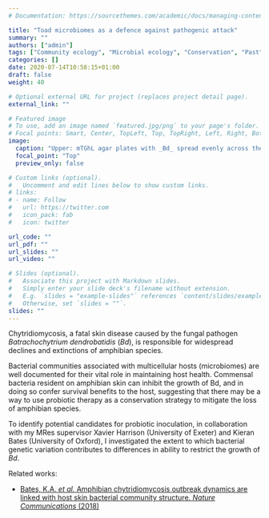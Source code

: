 ```yaml
---
# Documentation: https://sourcethemes.com/academic/docs/managing-content/

title: "Toad microbiomes as a defence against pathogenic attack"
summary: ""
authors: ["admin"]
tags: ["Community ecology", "Microbial ecology", "Conservation", "Past"]
categories: []
date: 2020-07-14T10:58:15+01:00
draft: false
weight: 40

# Optional external URL for project (replaces project detail page).
external_link: ""

# Featured image
# To use, add an image named `featured.jpg/png` to your page's folder.
# Focal points: Smart, Center, TopLeft, Top, TopRight, Left, Right, BottomLeft, Bottom, BottomRight.
image:
  caption: "Upper: mTGhL agar plates with _Bd_ spread evenly across the surface assayed against a streak of bacteria. Lower: images of _Alytes obstetricans_ and _Bd_, image credit - Matthew Fisher"
  focal_point: "Top"
  preview_only: false

# Custom links (optional).
#   Uncomment and edit lines below to show custom links.
# links:
# - name: Follow
#   url: https://twitter.com
#   icon_pack: fab
#   icon: twitter

url_code: ""
url_pdf: ""
url_slides: ""
url_video: ""

# Slides (optional).
#   Associate this project with Markdown slides.
#   Simply enter your slide deck's filename without extension.
#   E.g. `slides = "example-slides"` references `content/slides/example-slides.md`.
#   Otherwise, set `slides = ""`.
slides: ""
---
```


Chytridiomycosis, a fatal skin disease caused by the fungal pathogen _Batrachochytrium dendrobatidis_ (_Bd_), is responsible for widespread declines and extinctions of amphibian species.

Bacterial communities associated with multicellular hosts (microbiomes) are well documented for their vital role in maintaining host health. Commensal bacteria resident on amphibian skin can inhibit the growth of Bd, and in doing so confer survival benefits to the host, suggesting that there may be a way to use probiotic therapy as a conservation strategy to mitigate the loss of amphibian species.

To identify potential candidates for probiotic inoculation, in collaboration with my MRes supervisor Xavier Harrison (University of Exeter) and Kieran Bates (University of Oxford), I investigated the extent to which bacterial genetic variation contributes to differences in ability to restrict the growth of _Bd_.

Related works:
*	[Bates, K.A. _et al._ Amphibian chytridiomycosis outbreak dynamics are linked with host skin bacterial community structure. _Nature Communications_ (2018)](https://doi.org/10.1038/s41467-018-02967-w)